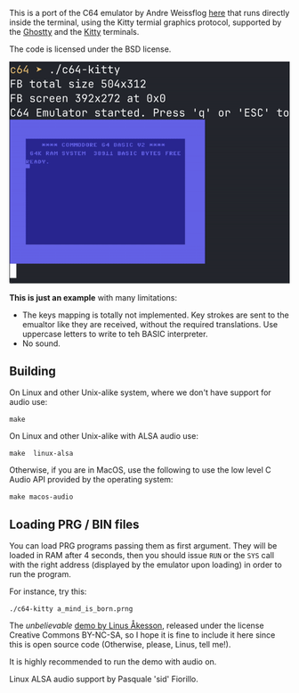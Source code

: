 This is a port of the C64 emulator by Andre Weissflog [here](https://github.com/floooh/chips) that runs directly inside the terminal, using the Kitty termial graphics protocol, supported by the [Ghostty](https://ghostty.org/) and the [Kitty](https://sw.kovidgoyal.net/kitty/) terminals.

The code is licensed under the BSD license.

![](blink.gif)

**This is just an example** with many limitations:

* The keys mapping is totally not implemented. Key strokes are sent to the emualtor like they are received, without the required translations. Use uppercase letters to write to teh BASIC interpreter.
* No sound.

## Building

On Linux and other Unix-alike system, where we don't have support for audio use:

    make

On Linux and other Unix-alike with ALSA audio use:

    make  linux-alsa

Otherwise, if you are in MacOS, use the following to use the low level C Audio API provided by the operating system:

    make macos-audio

## Loading PRG / BIN files

You can load PRG programs passing them as first argument. They will be loaded in RAM after 4 seconds, then you should issue `RUN` or the `SYS` call with the right address (displayed by the emulator upon loading) in order to run the program.

For instance, try this:

    ./c64-kitty a_mind_is_born.prng

The *unbelievable* [demo by Linus Åkesson](https://linusakesson.net/scene/a-mind-is-born/), released under the license Creative Commons BY-NC-SA, so I hope it is fine to include it here since this is open source code (Otherwise, please, Linus, tell me!).

It is highly recommended to run the demo with audio on.

Linux ALSA audio support by Pasquale 'sid' Fiorillo.
